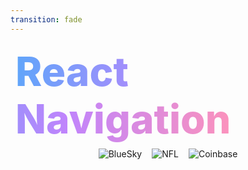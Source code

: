 ```yaml
---
transition: fade
---
```


<div
  v-motion
  :initial="{ x: -80 }"
  :enter="{ x: 0 }"
  :leave="{ x: 1000 }"
  style="font-size: 4rem; font-weight: 800; padding: 0.5rem; display: inline-block; line-height: 1.2;"
>
  <span style="background: linear-gradient(to right, rgb(96, 165, 250), rgb(192, 132, 252), rgb(251, 146, 188)); -webkit-background-clip: text; -webkit-text-fill-color: transparent; background-clip: text;">React Navigation</span> 
</div>

<div style="display: flex; justify-content: center; align-items: center; gap: 1rem; width: 100%;">
  <img src="/assets/bsky.webp" alt="BlueSky" style="max-width: 250px; max-height: 450px; object-fit: contain;" />
  <img src="/assets/nfl.webp" alt="NFL" style="max-width: 250px; max-height: 450px; object-fit: contain;" />
  <img src="/assets/coinbase.webp" alt="Coinbase" style="max-width: 250px; max-height: 450px; object-fit: contain;" />
</div>

<!--
React Navigation is one of the most popular and oldest ways of handling routing in React Native. It's used by apps
  such as BlueSky, NFL, CoinBase etc. And these companies also use it for their web apps. They use react native-web along with
  react navigation to build a unified experience across all platforms. It's a very mature library and coincidentally expo-router uses it under the hood.
-->
